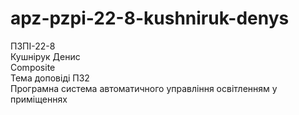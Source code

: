 # apz-pzpi-22-8-kushniruk-denys
ПЗПІ-22-8  
Кушнірук Денис  
Composite  
Тема доповіді ПЗ2  
Програмна система автоматичного управління освітленням у приміщеннях  
